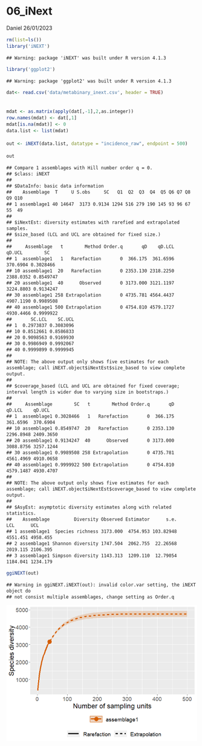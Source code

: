 06_iNext
================
Daniel
26/01/2023

``` r
rm(list=ls())
library('iNEXT')
```

    ## Warning: package 'iNEXT' was built under R version 4.1.3

``` r
library('ggplot2')
```

    ## Warning: package 'ggplot2' was built under R version 4.1.3

``` r
dat<- read.csv('data/metabinary_inext.csv', header = TRUE)


mdat <- as.matrix(apply(dat[,-1],2,as.integer))
row.names(mdat) <- dat[,1]
mdat[is.na(mdat)] <- 0
data.list <- list(mdat)

out <- iNEXT(data.list, datatype = "incidence_raw", endpoint = 500)

out
```

    ## Compare 1 assemblages with Hill number order q = 0.
    ## $class: iNEXT
    ## 
    ## $DataInfo: basic data information
    ##    Assemblage  T     U S.obs     SC   Q1  Q2  Q3  Q4  Q5 Q6 Q7 Q8 Q9 Q10
    ## 1 assemblage1 40 14647  3173 0.9134 1294 516 279 190 145 93 96 67 55  49
    ## 
    ## $iNextEst: diversity estimates with rarefied and extrapolated samples.
    ## $size_based (LCL and UCL are obtained for fixed size.)
    ## 
    ##     Assemblage   t        Method Order.q       qD    qD.LCL    qD.UCL        SC
    ## 1  assemblage1   1   Rarefaction       0  366.175  361.6596  370.6904 0.3028466
    ## 10 assemblage1  20   Rarefaction       0 2353.130 2318.2250 2388.0352 0.8549747
    ## 20 assemblage1  40      Observed       0 3173.000 3121.1197 3224.8803 0.9134247
    ## 30 assemblage1 258 Extrapolation       0 4735.781 4564.4437 4907.1190 0.9989508
    ## 40 assemblage1 500 Extrapolation       0 4754.810 4579.1727 4930.4466 0.9999922
    ##       SC.LCL    SC.UCL
    ## 1  0.2973837 0.3083096
    ## 10 0.8512661 0.8586833
    ## 20 0.9098563 0.9169930
    ## 30 0.9986949 0.9992067
    ## 40 0.9999899 0.9999945
    ## 
    ## NOTE: The above output only shows five estimates for each assemblage; call iNEXT.object$iNextEst$size_based to view complete output.
    ## 
    ## $coverage_based (LCL and UCL are obtained for fixed coverage; interval length is wider due to varying size in bootstraps.)
    ## 
    ##     Assemblage        SC   t        Method Order.q       qD    qD.LCL    qD.UCL
    ## 1  assemblage1 0.3028466   1   Rarefaction       0  366.175  361.6596  370.6904
    ## 10 assemblage1 0.8549747  20   Rarefaction       0 2353.130 2296.8948 2409.3650
    ## 20 assemblage1 0.9134247  40      Observed       0 3173.000 3088.8756 3257.1244
    ## 30 assemblage1 0.9989508 258 Extrapolation       0 4735.781 4561.4969 4910.0658
    ## 40 assemblage1 0.9999922 500 Extrapolation       0 4754.810 4579.1487 4930.4707
    ## 
    ## NOTE: The above output only shows five estimates for each assemblage; call iNEXT.object$iNextEst$coverage_based to view complete output.
    ## 
    ## $AsyEst: asymptotic diversity estimates along with related statistics.
    ##    Assemblage         Diversity Observed Estimator      s.e.      LCL      UCL
    ## 1 assemblage1  Species richness 3173.000  4754.953 103.82948 4551.451 4958.455
    ## 2 assemblage1 Shannon diversity 1747.504  2062.755  22.26568 2019.115 2106.395
    ## 3 assemblage1 Simpson diversity 1143.313  1209.110  12.79054 1184.041 1234.179

``` r
ggiNEXT(out) 
```

    ## Warning in ggiNEXT.iNEXT(out): invalid color.var setting, the iNEXT object do
    ## not consist multiple assemblages, change setting as Order.q

![](06_iNext_files/figure-gfm/unnamed-chunk-1-1.png)<!-- -->
